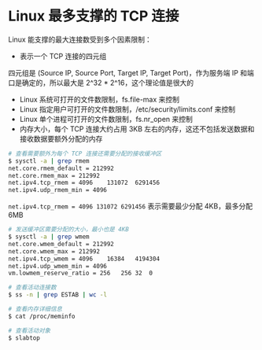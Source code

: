 # Linux 最多支撑的 TCP 连接

Linux 能支撑的最大连接数受到多个因素限制：

* 表示一个 TCP 连接的四元组

四元组是 \(Source IP, Source Port, Target IP, Target Port\)，作为服务端 IP 和端口是确定的，所以最大是 2^32 \* 2^16，这个理论值是很大的

* Linux 系统可打开的文件数限制，fs.file-max 来控制
* Linux 指定用户可打开的文件数限制，/etc/security/limits.conf 来控制
* Linux 单个进程可打开的文件数限制，fs.nr\_open 来控制
* 内存大小，每个 TCP 连接大约占用 3KB 左右的内存，这还不包括发送数据和接收数据要额外分配的内存

```bash
# 查看需要额外为每个 TCP 连接还需要分配的接收缓冲区
$ sysctl -a | grep rmem
net.core.rmem_default = 212992
net.core.rmem_max = 212992
net.ipv4.tcp_rmem = 4096	131072	6291456
net.ipv4.udp_rmem_min = 4096
```

`net.ipv4.tcp_rmem = 4096 131072 6291456` 表示需要最少分配 4KB，最多分配 6MB

```bash
# 发送缓冲区需要分配的大小，最小也是 4KB
$ sysctl -a | grep wmem
net.core.wmem_default = 212992
net.core.wmem_max = 212992
net.ipv4.tcp_wmem = 4096	16384	4194304
net.ipv4.udp_wmem_min = 4096
vm.lowmem_reserve_ratio = 256	256	32	0

# 查看活动连接数
$ ss -n | grep ESTAB | wc -l

# 查看内存详细信息
$ cat /proc/meminfo

# 查看活动对象
$ slabtop
```



